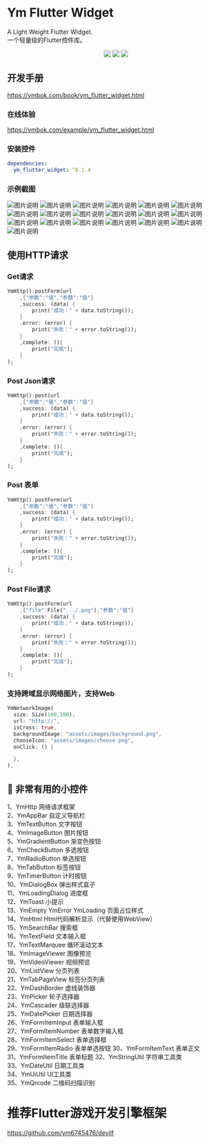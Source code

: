 # Ym Flutter Widget
A Light Weight Flutter Widget.  
一个轻量级的Flutter控件库。  

<p align="center" >
    <img src="https://img.shields.io/badge/flutter-2.2.5-green" />
    <img src="https://img.shields.io/badge/ym flutter widget-0.1.4-orange" />
    <img src="https://img.shields.io/badge/dio-4.0.4-blue" />
</p>
  
## 开发手册

https://ymbok.com/book/ym_flutter_widget.html

### 在线体验

https://ymbok.com/example/ym_flutter_widget.html

### 安装控件

```yaml
dependencies:
  ym_flutter_widget: ^0.1.4
```

### 示例截图

![图片说明](https://raw.githubusercontent.com/ym6745476/ym_flutter_widget/master/screenshot/1.png?z=1 "1.png")
![图片说明](https://raw.githubusercontent.com/ym6745476/ym_flutter_widget/master/screenshot/2.png?z=1 "2.png")
![图片说明](https://raw.githubusercontent.com/ym6745476/ym_flutter_widget/master/screenshot/3.png?z=1 "3.png")
![图片说明](https://raw.githubusercontent.com/ym6745476/ym_flutter_widget/master/screenshot/4.png?z=1 "4.png")
![图片说明](https://raw.githubusercontent.com/ym6745476/ym_flutter_widget/master/screenshot/5.png?z=1 "5.png")
![图片说明](https://raw.githubusercontent.com/ym6745476/ym_flutter_widget/master/screenshot/6.png?z=1 "6.png")
![图片说明](https://raw.githubusercontent.com/ym6745476/ym_flutter_widget/master/screenshot/7.png?z=1 "7.png")
![图片说明](https://raw.githubusercontent.com/ym6745476/ym_flutter_widget/master/screenshot/8.png?z=1 "8.png")
![图片说明](https://raw.githubusercontent.com/ym6745476/ym_flutter_widget/master/screenshot/9.png?z=1 "9.png")
![图片说明](https://raw.githubusercontent.com/ym6745476/ym_flutter_widget/master/screenshot/10.png?z=1 "10.png")
![图片说明](https://raw.githubusercontent.com/ym6745476/ym_flutter_widget/master/screenshot/11.png?z=1 "11.png")
![图片说明](https://raw.githubusercontent.com/ym6745476/ym_flutter_widget/master/screenshot/12.png?z=1 "12.png")
![图片说明](https://raw.githubusercontent.com/ym6745476/ym_flutter_widget/master/screenshot/13.png?z=1 "13.png")
![图片说明](https://raw.githubusercontent.com/ym6745476/ym_flutter_widget/master/screenshot/14.png?z=1 "14.png")
![图片说明](https://raw.githubusercontent.com/ym6745476/ym_flutter_widget/master/screenshot/15.png?z=1 "15.png")
![图片说明](https://raw.githubusercontent.com/ym6745476/ym_flutter_widget/master/screenshot/16.png?z=1 "16.png")
![图片说明](https://raw.githubusercontent.com/ym6745476/ym_flutter_widget/master/screenshot/17.png?z=1 "17.png")
![图片说明](https://raw.githubusercontent.com/ym6745476/ym_flutter_widget/master/screenshot/18.png?z=1 "18.png")
![图片说明](https://raw.githubusercontent.com/ym6745476/ym_flutter_widget/master/screenshot/19.png?z=1 "19.png")

## 使用HTTP请求  

### Get请求
```dart
YmHttp().postForm(url
	,{"参数":"值","参数":"值"}
	,success: (data) {
		print("成功：" + data.toString());
	}
	,error: (error) {
		print("失败：" + error.toString());
	}
	,complete: (){
		print("完成");
	}
);
```
### Post Json请求
```dart
YmHttp().post(url
	,{"参数":"值","参数":"值"}
	,success: (data) {
		print("成功：" + data.toString());
	}
	,error: (error) {
		print("失败：" + error.toString());
	}
	,complete: (){
		print("完成");
	}
);
```
### Post 表单
```dart
YmHttp().postForm(url
	,{"参数":"值","参数":"值"}
	,success: (data) {
		print("成功：" + data.toString());
	}
	,error: (error) {
		print("失败：" + error.toString());
	}
	,complete: (){
		print("完成");
	}
);
```
### Post File请求
```dart
YmHttp().postForm(url
	,{"file":File(".../.png"),"参数":"值"}
	,success: (data) {
		print("成功：" + data.toString());
	}
	,error: (error) {
		print("失败：" + error.toString());
	}
	,complete: (){
		print("完成");
	}
);
```

### 支持跨域显示网络图片，支持Web  
```dart
YmNetworkImage(
  size: Size(100,100),
  url: "http://",
  isCross: true,
  backgroundImage: "assets/images/background.png",
  chooseIcon: "assets/images/choose.png",
  onClick: () {

  },
),
```

## 🎉  非常有用的小控件
1、YmHttp 网络请求框架   
2、YmAppBar 自定义导航栏  
3、YmTextButton 文字按钮  
4、YmImageButton 图片按钮  
5、YmGradientButton 渐变色按钮  
6、YmCheckButton 多选按钮  
7、YmRadioButton 单选按钮  
8、YmTabButton 标签按钮  
9、YmTimerButton 计时按钮  
10、YmDialogBox 弹出样式盒子  
11、YmLoadingDialog 进度框  
12、YmToast 小提示  
13、YmEmpty YmError YmLoading 页面占位样式  
14、YmHtml Html代码解析显示（代替使用WebView）  
15、YmSearchBar 搜索框  
16、YmTextField 文本输入框  
17、YmTextMarquee 循环滚动文本  
18、YmImageViewer 图像预览  
19、YmVideoViewer 视频预览  
20、YmListView 分页列表  
21、YmTabPageView 标签分页列表   
22、YmDashBorder 虚线装饰器   
23、YmPicker 轮子选择器  
24、YmCascader 级联选择器  
25、YmDatePicker 日期选择器  
26、YmFormItemInput 表单输入框  
27、YmFormItemNumber 表单数字输入框  
28、YmFormItemSelect 表单选择框  
29、YmFormItemRadio 表单单选按钮
30、YmFormItemText 表单正文  
31、YmFormItemTitle 表单标题
32、YmStringUtil 字符串工具类  
33、YmDateUtil 日期工具类  
34、YmUiUtil UI工具类  
35、YmQrcode 二维码扫描识别  

# 推荐Flutter游戏开发引擎框架
https://github.com/ym6745476/devilf  